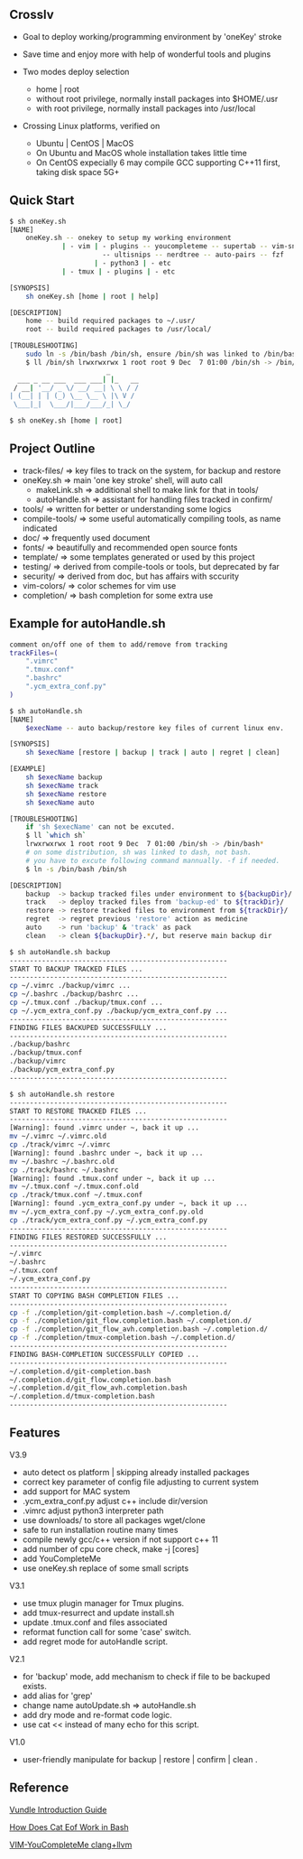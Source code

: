 ## Crosslv
- Goal to deploy working/programming environment by 'oneKey' stroke

- Save time and enjoy more with help of wonderful tools and plugins

- Two modes deploy selection
    - home | root
    - without root privilege, normally install packages into $HOME/.usr
    - with root privilege, normally install packages into /usr/local

- Crossing Linux platforms, verified on
    - Ubuntu | CentOS | MacOS
    - On Ubuntu and MacOS whole installation takes little time
    - On CentOS expecially 6 may compile GCC supporting C++11 first, taking disk space 5G+

## Quick Start
```bash
$ sh oneKey.sh
[NAME]
    oneKey.sh -- onekey to setup my working environment
             | - vim | - plugins -- youcompleteme -- supertab -- vim-snippets
                       -- ultisnips -- nerdtree -- auto-pairs -- fzf
                     | - python3 | - etc
             | - tmux | - plugins | - etc

[SYNOPSIS]
    sh oneKey.sh [home | root | help]

[DESCRIPTION]
    home -- build required packages to ~/.usr/
    root -- build required packages to /usr/local/

[TROUBLESHOOTING]
    sudo ln -s /bin/bash /bin/sh, ensure /bin/sh was linked to /bin/bash.
    $ ll /bin/sh lrwxrwxrwx 1 root root 9 Dec  7 01:00 /bin/sh -> /bin/bash*
                        _
  ___ _ __ ___  ___ ___| |_   __
 / __| '__/ _ \/ __/ __| \ \ / /
| (__| | | (_) \__ \__ \ |\ V /
 \___|_|  \___/|___/___/_| \_/

```
```bash
$ sh oneKey.sh [home | root]
```

## Project Outline
- track-files/  => key files to track on the system, for backup and restore
- oneKey.sh => main 'one key stroke' shell, will auto call
    - makeLink.sh   => additional shell to make link for that in tools/
    - autoHandle.sh => assistant for handling files tracked in confirm/
- tools/    => written for better or understanding some logics
- compile-tools/  => some useful automatically compiling tools, as name indicated
- doc/   => frequently used document
- fonts/ => beautifully and recommended open source fonts
- template/ => some templates generated or used by this project
- testing/  => derived from compile-tools or tools, but deprecated by far
- security/ => derived from doc, but has affairs with sccurity
- vim-colors/ => color schemes for vim use
- completion/ => bash completion for some extra use

## Example for autoHandle.sh
```bash
comment on/off one of them to add/remove from tracking
trackFiles=(
    ".vimrc"
    ".tmux.conf"
    ".bashrc"
    ".ycm_extra_conf.py"
)
```

```bash
$ sh autoHandle.sh
[NAME]
    $execName -- auto backup/restore key files of current linux env.

[SYNOPSIS]
    sh $execName [restore | backup | track | auto | regret | clean]

[EXAMPLE]
    sh $execName backup
    sh $execName track
    sh $execName restore
    sh $execName auto

[TROUBLESHOOTING]
    if 'sh $execName' can not be excuted.
    $ ll `which sh`
    lrwxrwxrwx 1 root root 9 Dec  7 01:00 /bin/sh -> /bin/bash*
    # on some distribution, sh was linked to dash, not bash.
    # you have to excute following command mannually. -f if needed.
    $ ln -s /bin/bash /bin/sh

[DESCRIPTION]
    backup  -> backup tracked files under environment to ${backupDir}/
    track   -> deploy tracked files from 'backup-ed' to ${trackDir}/
    restore -> restore tracked files to environment from ${trackDir}/
    regret  -> regret previous 'restore' action as medicine
    auto    -> run 'backup' & 'track' as pack
    clean   -> clean ${backupDir}.*/, but reserve main backup dir
```
```bash
$ sh autoHandle.sh backup
------------------------------------------------------
START TO BACKUP TRACKED FILES ...
------------------------------------------------------
cp ~/.vimrc ./backup/vimrc ...
cp ~/.bashrc ./backup/bashrc ...
cp ~/.tmux.conf ./backup/tmux.conf ...
cp ~/.ycm_extra_conf.py ./backup/ycm_extra_conf.py ...
------------------------------------------------------
FINDING FILES BACKUPED SUCCESSFULLY ...
------------------------------------------------------
./backup/bashrc
./backup/tmux.conf
./backup/vimrc
./backup/ycm_extra_conf.py
------------------------------------------------------
```
```bash
$ sh autoHandle.sh restore
------------------------------------------------------
START TO RESTORE TRACKED FILES ...
------------------------------------------------------
[Warning]: found .vimrc under ~, back it up ...
mv ~/.vimrc ~/.vimrc.old
cp ./track/vimrc ~/.vimrc
[Warning]: found .bashrc under ~, back it up ...
mv ~/.bashrc ~/.bashrc.old
cp ./track/bashrc ~/.bashrc
[Warning]: found .tmux.conf under ~, back it up ...
mv ~/.tmux.conf ~/.tmux.conf.old
cp ./track/tmux.conf ~/.tmux.conf
[Warning]: found .ycm_extra_conf.py under ~, back it up ...
mv ~/.ycm_extra_conf.py ~/.ycm_extra_conf.py.old
cp ./track/ycm_extra_conf.py ~/.ycm_extra_conf.py
------------------------------------------------------
FINDING FILES RESTORED SUCCESSFULLY ...
------------------------------------------------------
~/.vimrc
~/.bashrc
~/.tmux.conf
~/.ycm_extra_conf.py
------------------------------------------------------
START TO COPYING BASH COMPLETION FILES ...
------------------------------------------------------
cp -f ./completion/git-completion.bash ~/.completion.d/
cp -f ./completion/git_flow.completion.bash ~/.completion.d/
cp -f ./completion/git_flow_avh.completion.bash ~/.completion.d/
cp -f ./completion/tmux-completion.bash ~/.completion.d/
------------------------------------------------------
FINDING BASH-COMPLETION SUCCESSFULLY COPIED ...
------------------------------------------------------
~/.completion.d/git-completion.bash
~/.completion.d/git_flow.completion.bash
~/.completion.d/git_flow_avh.completion.bash
~/.completion.d/tmux-completion.bash
------------------------------------------------------
```

## Features
V3.9
* auto detect os platform | skipping already installed packages
* correct key parameter of config file adjusting to current system
* add support for MAC system
* .ycm_extra_conf.py adjust c++ include dir/version
* .vimrc adjust python3 interpreter path
* use downloads/ to store all packages wget/clone
* safe to run installation routine many times
* compile newly gcc/c++ version if not support c++ 11
* add number of cpu core check, make -j [cores]
* add YouCompleteMe
* use oneKey.sh replace of some small scripts

V3.1
* use tmux plugin manager for Tmux plugins.
* add tmux-resurrect and update install.sh
* update .tmux.conf and files associated
* reformat function call for some 'case' switch.
* add regret mode for autoHandle script.

V2.1
* for 'backup' mode, add mechanism to check if file to be backuped exists.
* add alias for 'grep'
* change name autoUpdate.sh => autoHandle.sh
* add dry mode and re-format code logic.
* use cat << instead of many echo for this script.

V1.0
* user-friendly manipulate for backup | restore | confirm | clean .

## Reference
[Vundle Introduction Guide](http://www.jianshu.com/p/8d416ac4ad11)

[How Does Cat Eof Work in Bash](https://stackoverflow.com/questions/2500436/how-does-cat-eof-work-in-bash)

[VIM-YouCompleteMe clang+llvm](https://www.jianshu.com/p/c24f919097b3)
